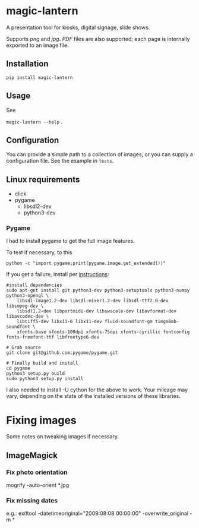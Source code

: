 # magic-lantern
A presentation tool for kiosks, digital signage, slide shows.

Supports *png* and *jpg*.  *PDF* files are also supported; each page is internally exported to an image file.
## Installation

`pip install magic-lantern`

## Usage

See 

`magic-lantern --help` . 

## Configuration 
You can provide a simple path to a collection of images, or you can supply a configuration file.  See the example in `tests`.  

## Linux requirements
- click
- pygame
  - libsdl2-dev
  - python3-dev


### Pygame  
I had to install pygame to get the full image features.  

To test if necessary, to this 

    python -c "import pygame;print(pygame.image.get_extended())"

If you get a failure, install per [instructions](https://www.pygame.org/wiki/CompileUbuntu?parent=#Python%203.x): 

    #install dependencies
    sudo apt-get install git python3-dev python3-setuptools python3-numpy python3-opengl \
        libsdl-image1.2-dev libsdl-mixer1.2-dev libsdl-ttf2.0-dev libsmpeg-dev \
        libsdl1.2-dev libportmidi-dev libswscale-dev libavformat-dev libavcodec-dev \
        libtiff5-dev libx11-6 libx11-dev fluid-soundfont-gm timgm6mb-soundfont \
        xfonts-base xfonts-100dpi xfonts-75dpi xfonts-cyrillic fontconfig fonts-freefont-ttf libfreetype6-dev

    # Grab source
    git clone git@github.com:pygame/pygame.git

    # Finally build and install
    cd pygame
    python3 setup.py build
    sudo python3 setup.py install


I also needed to install -U cython for the above to work. Your mileage may vary, depending on the state of the installed versions of these libraries.


# Fixing images

Some notes on tweaking images if necessary.


## ImageMagick

### Fix photo orientation

mogrify -auto-orient *.jpg

### Fix missing dates
e.g.: 
exiftool -datetimeoriginal="2009:08:08 00:00:00" -overwrite_original -m *
